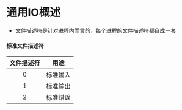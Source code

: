 # 通用IO概述

* 文件描述符是针对进程内而言的，每个进程的文件描述符都自成一套

#### 标准文件描述符

| 文件描述符 | 用途   |
| :--------: |:----:|
|     0      | 标准输入     |
|      1      | 标准输出     |
|          2  | 标准错误|